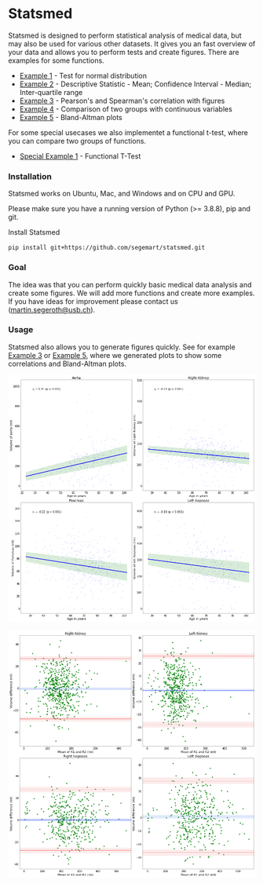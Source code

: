 # Statsmed

Statsmed is designed to perform statistical analysis of medical data, but may also be used for various other datasets. It gives you an fast overview of your data and allows you to perform tests and create figures. 
There are examples for some functions.

- [Example 1](https://github.com/segemart/statsmed/blob/main/examples/example1/Tests_normal_distribution.ipynb) - Test for normal distribution
- [Example 2](https://github.com/segemart/statsmed/blob/main/examples/example2/DescriptiveStatistic.ipynb) - Descriptive Statistic - Mean; Confidence Interval - Median; Inter-quartile range
- [Example 3](https://github.com/segemart/statsmed/blob/main/examples/example3/Correlations.ipynb) - Pearson's and Spearman's correlation with figures
- [Example 4](https://github.com/segemart/statsmed/blob/main/examples/example4/Comparision_continuous.ipynb) - Comparison of two groups with continuous variables
- [Example 5](https://github.com/segemart/statsmed/blob/main/examples/example5/Bland-Altman-Plots.ipynb) - Bland-Altman plots

For some special usecases we also implementet a functional t-test, where you can compare two groups of functions.

- [Special Example 1](https://github.com/segemart/statsmed/blob/main/examples/special_example1/Functional_t_test.ipynb) - Functional T-Test


### Installation

Statsmed works on Ubuntu, Mac, and Windows and on CPU and GPU.

Please make sure you have a running version of Python (>= 3.8.8), pip and git.

Install Statsmed
```
pip install git+https://github.com/segemart/statsmed.git
```

### Goal

The idea was that you can perform quickly basic medical data analysis and create some figures. We will add more functions and create more examples. If you have ideas for improvement please contact us (martin.segeroth@usb.ch).

### Usage

Statsmed also allows you to generate figures quickly. See for example [Example 3](https://github.com/segemart/statsmed/blob/main/examples/example3/Correlations.ipynb) or [Example 5](https://github.com/segemart/statsmed/blob/main/examples/example5/Bland-Altman-Plots.ipynb), where we generated plots to show some correlations and Bland-Altman plots.

![Correlations](examples/example3/Corr_subplots.png)

![Bland-Altman plots](examples/example5/Bland_Altman_subplots.png)
